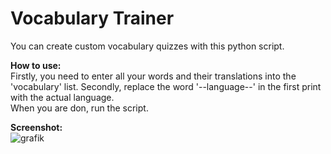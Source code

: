 # Vocabulary Trainer  
You can create custom vocabulary quizzes with this python script.  

**How to use:**  
Firstly, you need to enter all your words and their translations into the 'vocabulary' list. 
Secondly, replace the word '--language--' in the first print with the actual language.  
When you are don, run the script.  
  
**Screenshot:**  
![grafik](https://github.com/Streikin/Vocabulary-trainer/assets/109292425/7d84c3ec-0bfc-49e2-bb94-a20f98254d27)

